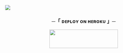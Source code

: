 
 <img src="https://readme-typing-svg.herokuapp.com?color=FF0000&width=420&lines=🧋+˹𝙻𝙾𝙵𝙸 ✗ 𝙼𝚄𝚂𝙸𝙲˼+🧋">





<h3 align="center">
    ─「 ᴅᴇᴩʟᴏʏ ᴏɴ ʜᴇʀᴏᴋᴜ 」─
</h3>

<p align="center"><a href="https://dashboard.heroku.com/new?template=https://github.com/sanju9636/LOFIPRONEW"> <img src="https://img.shields.io/badge/Deploy%20On%20Heroku-00FFFF?style=for-the-badge&logo=heroku" width="220" height="60"/></a></p>


